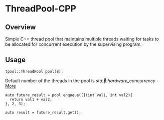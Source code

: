 # ThreadPool-CPP

## Overview
Simple C++ thread pool that maintains multiple threads waiting for tasks to be allocated for concurrent execution by the supervising program.

## Usage
```
tpool::ThreadPool pool(8);
```
Default number of the threads in the pool is _std::thread::hardware_concurrency_ - [More](http://www.cplusplus.com/reference/thread/thread/hardware_concurrency/)
```
auto future_result = pool.enqueue([](int val1, int val2){
  return val1 + val2;  
}, 2, 3);

auto result = future_result.get();
```
